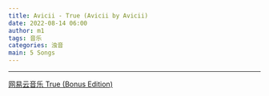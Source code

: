 ```yaml
---
title: Avicii - True (Avicii by Avicii)
date: 2022-08-14 06:00
author: m1
tags: 音乐
categories: 浊音
main: 5 Songs
---
```


<link rel="stylesheet" href="/css/APlayer.min.css">
<div id="aplayer"></div>
<script src="/js/APlayer.min.js"></script>
<script>
    const ap = new APlayer({
    container: document.getElementById('aplayer'),
    lrcType: 3,
    loop: 'none',
    audio: [
        {
        name: 'Shame On Me (Avicii by Avicii)',
        artist: 'Avicii',
        url: '1 Shame On Me (Avicii by Avicii).m4a',
        cover: 'Cover.png',
        lrc: '1 Shame On Me (Avicii by Avicii).lrc',
        },
        {
        name: 'Liar Liar (Avicii by Avicii)',
        artist: 'Avicii',
        url: '2 Liar Liar (Avicii by Avicii).m4a',
        cover: 'Cover.png',
        lrc: '2 Liar Liar (Avicii by Avicii).lrc',
        },
        {
        name: 'Dear Boy (Avicii by Avicii)',
        artist: 'Avicii',
        url: '3 Dear Boy (Avicii by Avicii).m4a',
        cover: 'Cover.png',
        lrc: '3 Dear Boy (Avicii by Avicii).lrc',
        },
        {
        name: 'Lay Me Down (Avicii by Avicii)',
        artist: 'Avicii',
        url: '4 Lay Me Down (Avicii by Avicii).m4a',
        cover: 'Cover.png',
        lrc: '4 Lay Me Down (Avicii by Avicii).lrc',
        },
        {
        name: 'Wake Me Up (Avicii by Avicii)',
        artist: 'Avicii',
        url: '5 Wake Me Up (Avicii by Avicii).m4a',
        cover: 'Cover.png',
        lrc: '5 Wake Me Up (Avicii by Avicii).lrc',
        }
    ]
});
</script>

---

[网易云音乐 True (Bonus Edition)](https://music.163.com/#/album?id=95491876)